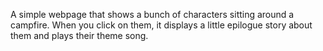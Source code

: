 A simple webpage that shows a bunch of characters sitting around a campfire. When you click on them, it displays a little epilogue story about them and plays their theme song.
